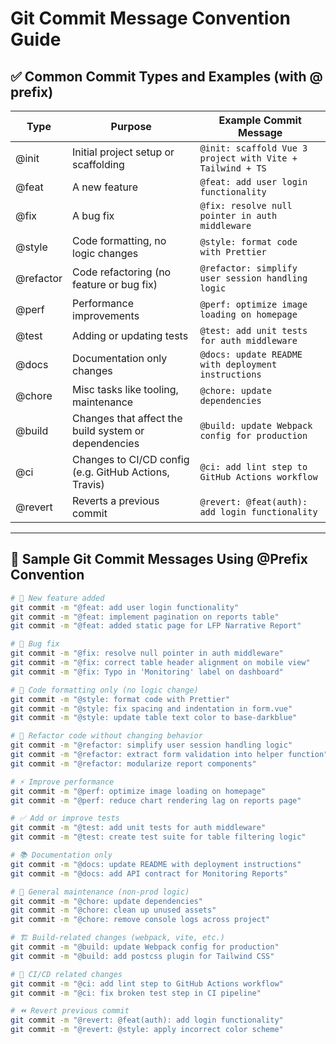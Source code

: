 # Git Commit Message Convention Guide

## ✅ Common Commit Types and Examples (with @ prefix)

| Type      | Purpose                                                | Example Commit Message                                          |
|-----------|--------------------------------------------------------|-----------------------------------------------------------------|
| @init     | Initial project setup or scaffolding	                 | `@init: scaffold Vue 3 project with Vite + Tailwind + TS`      |
| @feat     | A new feature                                          | `@feat: add user login functionality`                          |
| @fix      | A bug fix                                              | `@fix: resolve null pointer in auth middleware`                |
| @style    | Code formatting, no logic changes                      | `@style: format code with Prettier`                            |
| @refactor | Code refactoring (no feature or bug fix)               | `@refactor: simplify user session handling logic`              |
| @perf     | Performance improvements                               | `@perf: optimize image loading on homepage`                    |
| @test     | Adding or updating tests                               | `@test: add unit tests for auth middleware`                    |
| @docs     | Documentation only changes                             | `@docs: update README with deployment instructions`            |
| @chore    | Misc tasks like tooling, maintenance                   | `@chore: update dependencies`                                  |
| @build    | Changes that affect the build system or dependencies   | `@build: update Webpack config for production`                 |
| @ci       | Changes to CI/CD config (e.g. GitHub Actions, Travis)  | `@ci: add lint step to GitHub Actions workflow`                |
| @revert   | Reverts a previous commit                              | `@revert: @feat(auth): add login functionality`                |

---

## 📝 Sample Git Commit Messages Using @Prefix Convention

```bash
# 🚀 New feature added
git commit -m "@feat: add user login functionality"
git commit -m "@feat: implement pagination on reports table"
git commit -m "@feat: added static page for LFP Narrative Report"

# 🐛 Bug fix
git commit -m "@fix: resolve null pointer in auth middleware"
git commit -m "@fix: correct table header alignment on mobile view"
git commit -m "@fix: Typo in 'Monitoring' label on dashboard"

# 🎨 Code formatting only (no logic change)
git commit -m "@style: format code with Prettier"
git commit -m "@style: fix spacing and indentation in form.vue"
git commit -m "@style: update table text color to base-darkblue"

# 🔨 Refactor code without changing behavior
git commit -m "@refactor: simplify user session handling logic"
git commit -m "@refactor: extract form validation into helper function"
git commit -m "@refactor: modularize report components"

# ⚡ Improve performance
git commit -m "@perf: optimize image loading on homepage"
git commit -m "@perf: reduce chart rendering lag on reports page"

# ✅ Add or improve tests
git commit -m "@test: add unit tests for auth middleware"
git commit -m "@test: create test suite for table filtering logic"

# 📚 Documentation only
git commit -m "@docs: update README with deployment instructions"
git commit -m "@docs: add API contract for Monitoring Reports"

# 🧹 General maintenance (non-prod logic)
git commit -m "@chore: update dependencies"
git commit -m "@chore: clean up unused assets"
git commit -m "@chore: remove console logs across project"

# 🏗️ Build-related changes (webpack, vite, etc.)
git commit -m "@build: update Webpack config for production"
git commit -m "@build: add postcss plugin for Tailwind CSS"

# 🤖 CI/CD related changes
git commit -m "@ci: add lint step to GitHub Actions workflow"
git commit -m "@ci: fix broken test step in CI pipeline"

# ⏪ Revert previous commit
git commit -m "@revert: @feat(auth): add login functionality"
git commit -m "@revert: @style: apply incorrect color scheme"
